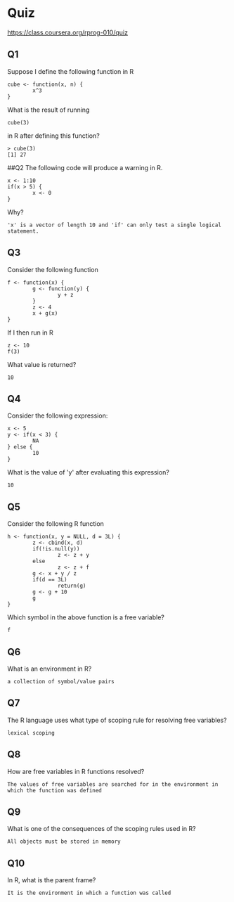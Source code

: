 # Quiz
https://class.coursera.org/rprog-010/quiz

## Q1
Suppose I define the following function in R
```
cube <- function(x, n) {
        x^3
}
```
What is the result of running
```
cube(3)
```
in R after defining this function?
```
> cube(3)
[1] 27
```
##Q2
The following code will produce a warning in R.
```
x <- 1:10
if(x > 5) {
        x <- 0
}
```
Why?
```
'x' is a vector of length 10 and 'if' can only test a single logical statement.
```

## Q3
Consider the following function
```
f <- function(x) {
        g <- function(y) {
                y + z
        }
        z <- 4
        x + g(x)
}
```

If I then run in R

```
z <- 10
f(3)
```

What value is returned?

```
10
```

## Q4
Consider the following expression:

```
x <- 5
y <- if(x < 3) {
        NA
} else {
        10
}
```

What is the value of 'y' after evaluating this expression?
```
10
```

## Q5
Consider the following R function

```
h <- function(x, y = NULL, d = 3L) {
        z <- cbind(x, d)
        if(!is.null(y))
                z <- z + y
        else
                z <- z + f
        g <- x + y / z
        if(d == 3L)
                return(g)
        g <- g + 10
        g
}
```

Which symbol in the above function is a free variable?
```
f
```

## Q6
What is an environment in R?

```
a collection of symbol/value pairs
```

## Q7
The R language uses what type of scoping rule for resolving free variables?

```
lexical scoping
```

## Q8
How are free variables in R functions resolved?
```
The values of free variables are searched for in the environment in which the function was defined
```

## Q9
What is one of the consequences of the scoping rules used in R?
```
All objects must be stored in memory
```

## Q10
In R, what is the parent frame?
```
It is the environment in which a function was called
```
